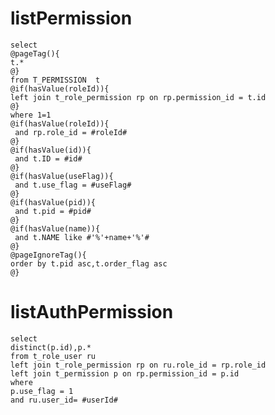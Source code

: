 listPermission
===
	select
    @pageTag(){
    t.*
    @}
	from T_PERMISSION  t
	@if(hasValue(roleId)){
	left join t_role_permission rp on rp.permission_id = t.id
	@}
	where 1=1
	@if(hasValue(roleId)){
	 and rp.role_id = #roleId#
	@}
	@if(hasValue(id)){
	 and t.ID = #id#
	@}	
	@if(hasValue(useFlag)){
	 and t.use_flag = #useFlag#
	@}
	@if(hasValue(pid)){
	 and t.pid = #pid#
	@}
	@if(hasValue(name)){
	 and t.NAME like #'%'+name+'%'#
	@}
    @pageIgnoreTag(){
	order by t.pid asc,t.order_flag asc
	@}

listAuthPermission
===
    select
    distinct(p.id),p.*
    from t_role_user ru
    left join t_role_permission rp on ru.role_id = rp.role_id
    left join t_permission p on rp.permission_id = p.id
    where
    p.use_flag = 1
    and ru.user_id= #userId#